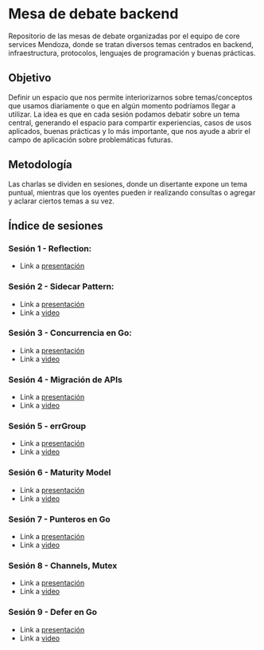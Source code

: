 # Mesa de debate backend
Repositorio de las mesas de debate organizadas por el equipo de core services Mendoza, donde se tratan diversos temas centrados en backend, infraestructura, protocolos, lenguajes de programación y buenas prácticas.

## Objetivo
Definir un espacio que nos permite interiorizarnos sobre temas/conceptos que usamos diariamente o que en algún momento podríamos llegar a utilizar.
La idea es que en cada sesión podamos debatir sobre un tema central, generando el espacio para compartir experiencias, casos de usos aplicados, buenas prácticas y lo más importante, que nos ayude a abrir el campo de aplicación sobre problemáticas futuras.

## Metodología
Las charlas se dividen en sesiones, donde un disertante expone un tema puntual, mientras que los oyentes pueden ir realizando consultas o agregar y aclarar ciertos temas a su vez.

## Índice de sesiones

### Sesión 1 - Reflection:

- Link a [presentación](https://docs.google.com/presentation/d/1it-SlyFa5YamV3DWgmM9bX3GiZ8DJQNBHARD3gOYlQE/edit?usp=sharing)

### Sesión 2 - Sidecar Pattern:

- Link a [presentación](https://docs.google.com/presentation/d/1-D-uZQgGr48knxFubYJzaKY3JiMSemdkTMb6LDyN-dY/edit?usp=sharing)
- Link a [video](https://drive.google.com/file/d/17p0vnuRTV4e3xbe33CNjslIYKteezNdk/view?usp=sharing)

### Sesión 3 - Concurrencia en Go:

- Link a [presentación](https://docs.google.com/presentation/d/1C_3SCtXuZe7dPEUYjQ53q59WBGmsPWVxQA7VXOQseVM/edit?usp=sharing)
- Link a [video](https://drive.google.com/file/d/1on2BxcXbRe8JcqKVdE4gC_Gq_mMzakdA/view?usp=sharing)

### Sesión 4 - Migración de APIs

- Link a [presentación](https://docs.google.com/presentation/d/1w6jPVXrlqIRhkzAKf0SUduHtPRMFFNfuPDI6b3hMMlA/edit?usp=sharing)
- Link a [video](https://drive.google.com/file/d/1s0U8N-WcX0zYFQeWcfnJdzeaOkwBV1Es/view?usp=sharing)

### Sesión 5 - errGroup

- Link a [presentación](https://docs.google.com/presentation/d/1YaxSG1B_2ZFz3VxX6jsB0sOHkfGs_3bfLQfgeK9dx78/edit?usp=sharing)
- Link a [video](https://drive.google.com/file/d/1hExxt2xv_fOnBEGlcEjleMlfPOvE5mGx/view?usp=sharing)

### Sesión 6 - Maturity Model

- Link a [presentación](https://docs.google.com/presentation/d/1KloC6oKi_xUeLbb-AkiNLfVO1jGcxTwpChxC9seNWt8/edit?usp=sharing)
- Link a [video](https://drive.google.com/file/d/1hkhYjKcLx8bXHfMaUHI-h5gj_R4U1I9m/view?usp=sharing)

### Sesión 7 - Punteros en Go

- Link a [presentación](https://docs.google.com/presentation/d/1D3eLpNlOmM8UEO9WfiZVfizy46DwgbjniOMt6LWjE_I/edit?usp=sharing)
- Link a [video](https://drive.google.com/file/d/1ZaRo7BxRPHV7dbhwSUEkcaWtDowPRl4a/view?usp=sharing)

### Sesión 8 - Channels, Mutex

- Link a [presentación](https://docs.google.com/presentation/d/1f1mz-1dn_SXUCa94w3UIKjuQsab_EO9HumtO0mkMbgk/edit?usp=sharing)
- Link a [video](https://drive.google.com/file/d/1PW9UFyBRYCkWuRBW1xXCZDXqUhb_zRae/view?usp=sharing) 

### Sesión 9 - Defer en Go

- Link a [presentación](https://docs.google.com/presentation/d/1iAsOw7HnDC5BwVx5ZQLsCRqJqaJWqCd_4zeMG2kRpUw/edit?usp=sharing)
- Link a [video]() 
